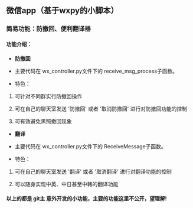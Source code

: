 ## 微信app（基于wxpy的小脚本）

### 简易功能：防撤回、便利翻译器

#### 功能介绍：

* **防撤回**

* 主要代码在 wx_controller.py文件下的 receive_msg_process子函数。

* 特色：

1. 可针对不同群实行防撤回操作

2. 可在自己的聊天室发送 '防撤回' 或者 '取消防撤回' 进行对防撤回功能的控制

3. 可有效避免黑照撤回现象

* **翻译**

* 主要代码在 wx_controller.py文件下的 ReceiveMessage子函数。

* 特色：

1. 可在自己的聊天室发送 '翻译' 或者 '取消翻译' 进行对翻译功能的控制

2. 可以随身实现中英、中日甚至中韩的翻译功能

#### 以上的都是 git主 意外开发的小功能，主要的功能这里不公开，望理解!
